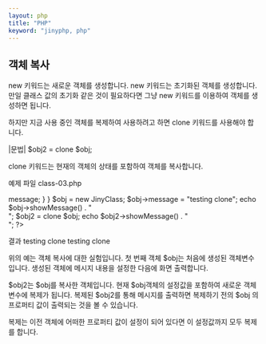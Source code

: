```yaml
---
layout: php
title: "PHP"
keyword: "jinyphp, php"
---
```


## 객체 복사
new 키워드는 새로운 객체를 생성합니다. new 키워드는 초기화된 객체를 생성합니다. 만일 클래스 값의 초기화 같은 것이 필요하다면 그냥 new 키워드를 이용하여 객체를 생성하면 됩니다.

하지만 지금 사용 중인 객체를 복제하여 사용하려고 하면 clone 키워드를 사용해야 합니다. 

|문법|
$obj2 = clone $obj;

 

clone 키워드는 현재의 객체의 상태를 포함하여 객체를 복사합니다.

예제 파일 class-03.php
<?php
	class JinyClass
	{
		public $message;

		public function showMessage(){
			return $this->message;
		}

	}

	$obj = new JinyClass;
	$obj->message = "testing clone";
	echo $obj->showMessage() . "<br>";

	$obj2 = clone $obj;
	echo $obj2->showMessage() . "<br>";

?>

결과
testing clone
testing clone

위의 예는 객체 복사에 대한 실험입니다. 첫 번째 객체 $obj는 처음에 생성된 객체변수입니다. 생성된 객체에 메시지 내용을 설정한 다음에 화면 출력합니다.

$obj2는 $obj를 복사한 객체입니다. 현재 $obj객체의 설정값을 포함하여 새로운 객체변수에 복제가 됩니다. 복제된 $obj2를 통해 메시지를 출력하면 복제하기 전의 $obj 의 프로퍼티 값이 출력되는 것을 볼 수 있습니다.

복제는 이전 객체에 어떠한 프로퍼티 값이 설정이 되어 있다면 이 설정값까지 모두 복제를 합니다.

